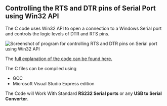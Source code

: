## Controlling the RTS and DTR pins of Serial Port using Win32 API

The C code uses Win32 API to open a connection to a Windows Serial port and controls the logic levels of DTR and RTS pins.

<img src = "http://s25.postimg.org/ze1qlul5r/RTS_DTR_Control_using_Win32.jpg" alt = "Screenshot of program for controlling RTS and DTR pins on Serial port using Win32 API"/>
 
The <a href = "http://xanthium.in/Controlling-DTR-and-RTS-pins-of-SerialPort-using-Win32-API">full explanation of the code can be found here.</a> 

The C files can be compiled using 
- GCC 
- Microsoft Visual Studio Express edition


The Code will Work With Standard **RS232 Serial ports** or any **USB to Serial Converter**.

   
